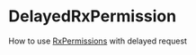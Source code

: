 # DelayedRxPermission
How to use [RxPermissions](https://github.com/tbruyelle/RxPermissions) with delayed request


